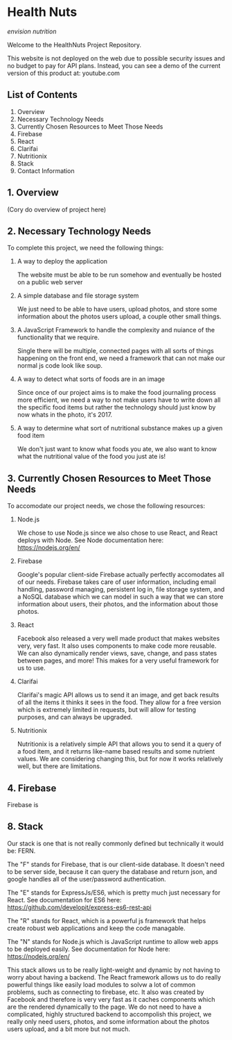 # Health Nuts
*envision nutrition*

Welcome to the HealthNuts Project Repository.

This website is not deployed on the web due to possible security issues and no budget to pay for API plans.
Instead, you can see a demo of the current version of this product at:
youtube.com

## List of Contents
1. Overview
2. Necessary Technology Needs
3. Currently Chosen Resources to Meet Those Needs
4. Firebase
5. React
6. Clarifai
7. Nutritionix
8. Stack
9. Contact Information

## 1. Overview
(Cory do overview of project here)

## 2. Necessary Technology Needs
To complete this project, we need the following things:
1. A way to deploy the application

   The website must be able to be run somehow and eventually be hosted on a public web server
   
2. A simple database and file storage system

   We just need to be able to have users, upload photos, and store some information about the photos users upload, a couple other small things.
   
3. A JavaScript Framework to handle the complexity and nuiance of the functionality that we require.

   Single there will be multiple, connected pages with all sorts of things happening on the front end, we need a framework that can not make our normal js code look like soup.
   
4. A way to detect what sorts of foods are in an image

   Since once of our project aims is to make the food journaling process more efficient, we need a way to not make users have to write down all the specific food items but rather the technology should just know by now whats in the photo, it's 2017.
   
5. A way to determine what sort of nutritional substance makes up a given food item

   We don't just want to know what foods you ate, we also want to know what the nutritional value of the food you just ate is!
   
## 3. Currently Chosen Resources to Meet Those Needs
To accomodate our project needs, we chose the following resources:
1. Node.js

   We chose to use Node.js since we also chose to use React, and React deploys with Node. See Node documentation here: https://nodejs.org/en/ 
   
2. Firebase

   Google's popular client-side Firebase actually perfectly accomodates all of our needs. Firebase takes care of user information, including email handling, password managing, persistent log in, file storage system, and a NoSQL database which we can model in such a way that we can store information about users, their photos, and the information about those photos.
   
3. React

   Facebook also released a very well made product that makes websites very, very fast. It also uses components to make code more reusable. We can also dynamically render views, save, change, and pass states between pages, and more! This makes for a very useful framework for us to use.
   
4. Clarifai

   Clarifai's magic API allows us to send it an image, and get back results of all the items it thinks it sees in the food. They allow for a free version which is extremely limited in requests, but will allow for testing purposes, and can always be upgraded.
   
5. Nutritionix

   Nutritionix is a relatively simple API that allows you to send it a query of a food item, and it returns like-name based results and some nutrient values. We are considering changing this, but for now it works relatively well, but there are limitations.

## 4. Firebase
Firebase is

## 8. Stack
Our stack is one that is not really commonly defined but technically it would be: FERN.

The "F" stands for Firebase, that is our client-side database. It doesn't need to be server side, because it can query the database and return json, and google handles all of the user/password authentication.

The "E" stands for ExpressJs/ES6, which is pretty much just necessary for React. See documentation for ES6 here: https://github.com/developit/express-es6-rest-api 

The "R" stands for React, which is a powerful js framework that helps create robust web applications and keep the code managable.

The "N" stands for Node.js which is JavaScript runtime to allow web apps to be deployed easily. See documentation for Node here: https://nodejs.org/en/ 

This stack allows us to be really light-weight and dynamic by not having to worry about
having a backend. The React framework allows us to do really powerful things like
easily load modules to solvw a lot of common problems, such as connecting to 
firebase, etc. It also was created by Facebook and therefore is very very fast
as it caches components which are the rendered dynamically to the page. We do
not need to have a complicated, highly structured backend to accompolish this
project, we really only need users, photos, and some information about the
photos users upload, and a bit more but not much.
